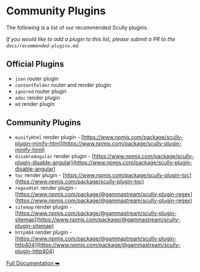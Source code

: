 # Community Plugins

The following is a list of our recommended Scully plugins.

_If you would like to add a plugin to this list, please submit a PR to the `docs/recommended-plugins.md`._

## Official Plugins

- `json` router plugin
- `contentFolder` router and render plugin
- `ignored` router plugin
- `adoc` render plugin
- `md` render plugin

## Community Plugins

- `minifyHtml` render plugin - [https://www.npmjs.com/package/scully-plugin-minify-html](https://www.npmjs.com/package/scully-plugin-minify-html)
- `disableAngular` render plugin - [https://www.npmjs.com/package/scully-plugin-disable-angular](https://www.npmjs.com/package/scully-plugin-disable-angular)
- `toc` render plugin - [https://www.npmjs.com/package/scully-plugin-toc](https://www.npmjs.com/package/scully-plugin-toc)
- `regexHtml` render plugin - [https://www.npmjs.com/package/@gammastream/scully-plugin-regex](https://www.npmjs.com/package/@gammastream/scully-plugin-regex)
- `sitemap` render plugin - [https://www.npmjs.com/package/@gammastream/scully-plugin-sitemap](https://www.npmjs.com/package/@gammastream/scully-plugin-sitemap)
- `http404` render plugin - [https://www.npmjs.com/package/@gammastream/scully-plugin-http404](https://www.npmjs.com/package/@gammastream/scully-plugin-http404)

[Full Documentation ➡️](scully.md)
